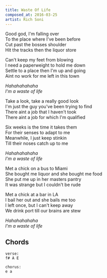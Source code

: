 ```yaml
---
title: Waste Of Life
composed_at: 2016-03-25
artist: Rich Soni
---
```


Good god, I'm falling over  
To the place where I've been before  
Cut past the bosses shoulder  
Hit the tracks then the liquor store  

Can't keep my feet from blowing  
I need a paperweight to hold me down  
Settle to a place then I'm up and going  
Aint no work for me left in this town  

*Hahahahahaha*  
*I'm a waste of life*  

Take a look, take a really good look  
I'm just the guy you've been trying to find  
There aint a job that I haven't took  
There aint a job for which I'm qualified  

Six weeks is the time it takes them  
For their senses to adapt to me  
Meanwhile, I just keep stinkin  
Till their noses catch up to me  

*Hahahahahaha*  
*I'm a waste of life*  

Met a chick on a bus to Miami  
She bought me liquor and she bought me food  
She put me up in her masters pantry  
It was strange but I couldn't be rude  

Met a chick at a bar in LA  
I bail her out and she bails me too  
I left once, but I can't keep away  
We drink port till our brains are stew  

*Hahahahahaha*  
*I'm a waste of life*  

## Chords

```
verse:
f# A E

chorus:
e a
```
